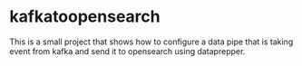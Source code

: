 # kafkatoopensearch
This is a small project that shows how to configure a data pipe that is taking event from kafka and send it to opensearch using dataprepper.
